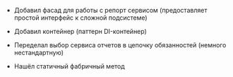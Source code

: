 - Добавил фасад для работы с репорт сервисом (предоставляет простой интерфейс к сложной подсистеме)
- Добавил контейнер (паттерн DI-контейнер)
- Переделал выбор сервиса отчетов в цепочку обязанностей (немного нестандартную)

- Нашёл статичный фабричный метод